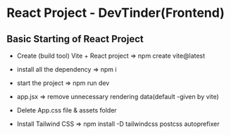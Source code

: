 # React Project - DevTinder(Frontend)

## Basic Starting of React Project

- Create (build tool) Vite + React project => npm create vite@latest
- install all the dependency => npm i
- start the project => npm run dev
- app.jsx => remove unnecessary rendering data(default -given by vite)
- Delete App.css file & assets folder

- Install Tailwind CSS => npm install -D tailwindcss postcss autoprefixer

